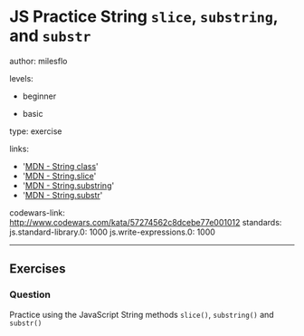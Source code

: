 # JS Practice String `slice`, `substring`, and `substr`
author: milesflo

levels:

  - beginner

  - basic

type: exercise

links:

  - '[MDN - String class](https://developer.mozilla.org/en-US/docs/Web/JavaScript/Reference/Global_Objects/String)'
  - '[MDN - String.slice](https://developer.mozilla.org/en-US/docs/Web/JavaScript/Reference/Global_Objects/String/slice)'
  - '[MDN - String.substring](https://developer.mozilla.org/en-US/docs/Web/JavaScript/Reference/Global_Objects/String/substring)'
  - '[MDN - String.substr](https://developer.mozilla.org/en-US/docs/Web/JavaScript/Reference/Global_Objects/String/substr)'

codewars-link: http://www.codewars.com/kata/57274562c8dcebe77e001012
standards:
  js.standard-library.0: 1000
  js.write-expressions.0: 1000

---
## Exercises
### Question
Practice using the JavaScript String methods `slice()`, `substring()` and `substr()`